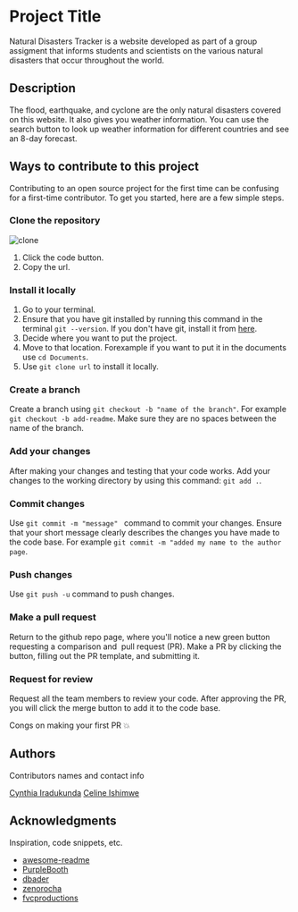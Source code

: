 # Project Title

Natural Disasters Tracker is a website developed as part of a group assigment that informs students and scientists on the various natural disasters that occur throughout the world.

## Description

The flood, earthquake, and cyclone are the only natural disasters covered on this website. It also gives you weather information. You can use the search button to look up weather information for different countries and see an 8-day forecast.

## Ways to contribute to this project

Contributing to an open source project for the first time can be confusing for a first-time contributor. To get you started, here are a few simple steps.

### Clone the repository

 ![clone](../images/readme)

 1. Click the code button.
 2. Copy the url.


### Install it locally 

1. Go to your terminal.
2. Ensure that you have git installed by running this command in the terminal `git --version`. If you don't have git, install it from [here](https://git-scm.com/downloads).
3. Decide where you want to put the project.
4. Move to that location. Forexample if you want to put it in the documents use `cd Documents`.
5. Use `git clone url` to install it locally.

### Create a branch 
 
Create a branch using `git checkout -b "name of the branch"`. For example `git checkout -b add-readme`. Make sure they are no spaces between the name of the branch. 

### Add your changes 

 After making your changes and testing that your code works. Add your changes to the working directory by using this command: `git add .`. 


### Commit changes 

 Use `git commit -m "message" ` command to commit your changes. Ensure that your short message clearly describes the changes you have made to the code base. For example `git commit -m "added my name to the author page`. 

### Push changes 

Use `git push -u` command to push changes. 


### Make a pull request 

Return to the github repo page, where you'll notice a new green button requesting a comparison and  pull request (PR). Make a PR by clicking the button, filling out the PR template, and submitting it.

### Request for review 

 Request all the team members to review your code. After approving the PR, you will click the merge button to add it to the code base.  

 Congs on making your first PR :boom:

## Authors

Contributors names and contact info
 
[Cynthia Iradukunda](https://github.com/ciradu2204) 
[Celine Ishimwe](https://github.com/celinish)


## Acknowledgments

Inspiration, code snippets, etc.
* [awesome-readme](https://github.com/matiassingers/awesome-readme)
* [PurpleBooth](https://gist.github.com/PurpleBooth/109311bb0361f32d87a2)
* [dbader](https://github.com/dbader/readme-template)
* [zenorocha](https://gist.github.com/zenorocha/4526327)
* [fvcproductions](https://gist.github.com/fvcproductions/1bfc2d4aecb01a834b46)